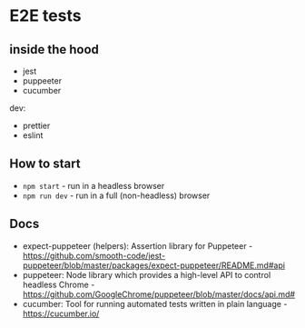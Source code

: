 # E2E tests

## inside the hood

* jest
* puppeeter
* cucumber

dev:

* prettier
* eslint

## How to start

* `npm start` - run in a headless browser
* `npm run dev` - run in a full (non-headless) browser

## Docs

* expect-puppeteer (helpers): Assertion library for Puppeteer - https://github.com/smooth-code/jest-puppeteer/blob/master/packages/expect-puppeteer/README.md#api
* puppeteer: Node library which provides a high-level API to control headless Chrome - https://github.com/GoogleChrome/puppeteer/blob/master/docs/api.md#
* cucumber: Tool for running automated tests written in plain language - https://cucumber.io/
